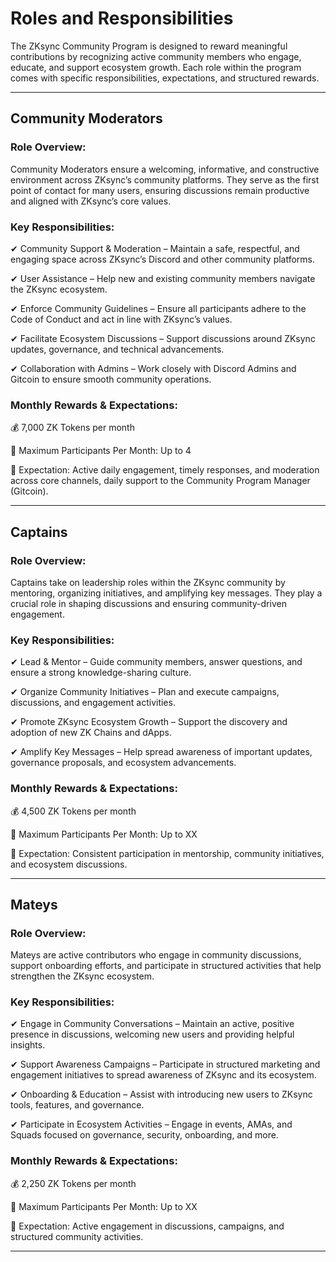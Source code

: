 # Roles and Responsibilities

The ZKsync Community Program is designed to reward meaningful contributions by recognizing active community members who engage, educate, and support ecosystem growth. Each role within the program comes with specific responsibilities, expectations, and structured rewards.

***

## Community Moderators

### Role Overview:

Community Moderators ensure a welcoming, informative, and constructive environment across ZKsync’s community platforms. They serve as the first point of contact for many users, ensuring discussions remain productive and aligned with ZKsync’s core values.

### Key Responsibilities:

✔ Community Support & Moderation – Maintain a safe, respectful, and engaging space across ZKsync’s Discord and other community platforms.

✔ User Assistance – Help new and existing community members navigate the ZKsync ecosystem.

✔ Enforce Community Guidelines – Ensure all participants adhere to the Code of Conduct and act in line with ZKsync’s values.

✔ Facilitate Ecosystem Discussions – Support discussions around ZKsync updates, governance, and technical advancements.

✔ Collaboration with Admins – Work closely with Discord Admins and Gitcoin to ensure smooth community operations.

### Monthly Rewards & Expectations:

💰 7,000 ZK Tokens per month

📌 Maximum Participants Per Month: Up to 4

🔹 Expectation: Active daily engagement, timely responses, and moderation across core channels, daily support to the Community Program Manager (Gitcoin).

***

## Captains

### Role Overview:

Captains take on leadership roles within the ZKsync community by mentoring, organizing initiatives, and amplifying key messages. They play a crucial role in shaping discussions and ensuring community-driven engagement.

### Key Responsibilities:

✔ Lead & Mentor – Guide community members, answer questions, and ensure a strong knowledge-sharing culture.

✔ Organize Community Initiatives – Plan and execute campaigns, discussions, and engagement activities.

✔ Promote ZKsync Ecosystem Growth – Support the discovery and adoption of new ZK Chains and dApps.

✔ Amplify Key Messages – Help spread awareness of important updates, governance proposals, and ecosystem advancements.

### Monthly Rewards & Expectations:

💰 4,500 ZK Tokens per month

📌 Maximum Participants Per Month: Up to XX

🔹 Expectation: Consistent participation in mentorship, community initiatives, and ecosystem discussions.

***

## Mateys

### Role Overview:

Mateys are active contributors who engage in community discussions, support onboarding efforts, and participate in structured activities that help strengthen the ZKsync ecosystem.

### Key Responsibilities:

✔ Engage in Community Conversations – Maintain an active, positive presence in discussions, welcoming new users and providing helpful insights.

✔ Support Awareness Campaigns – Participate in structured marketing and engagement initiatives to spread awareness of ZKsync and its ecosystem.

✔ Onboarding & Education – Assist with introducing new users to ZKsync tools, features, and governance.

✔ Participate in Ecosystem Activities – Engage in events, AMAs, and Squads focused on governance, security, onboarding, and more.

### Monthly Rewards & Expectations:

💰 2,250 ZK Tokens per month

📌 Maximum Participants Per Month: Up to XX

🔹 Expectation: Active engagement in discussions, campaigns, and structured community activities.

***

###
